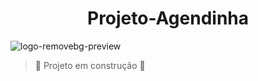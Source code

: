 <h1 align="center"> Projeto-Agendinha</h1>

![logo-removebg-preview](https://user-images.githubusercontent.com/91389897/220660091-da1fb38a-c549-4ba3-86a4-3bdb4909ad05.png)

> :construction: Projeto em construção :construction:
